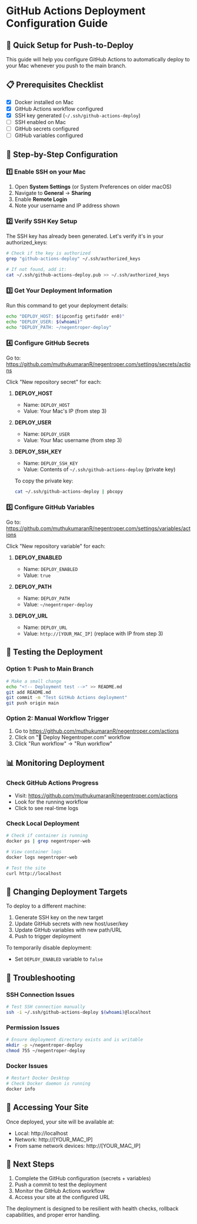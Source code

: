 # GitHub Actions Deployment Configuration Guide

## 🚀 Quick Setup for Push-to-Deploy

This guide will help you configure GitHub Actions to automatically deploy to your Mac whenever you push to the main branch.

## 📋 Prerequisites Checklist

- [x] Docker installed on Mac
- [x] GitHub Actions workflow configured
- [x] SSH key generated (`~/.ssh/github-actions-deploy`)
- [ ] SSH enabled on Mac
- [ ] GitHub secrets configured
- [ ] GitHub variables configured

## 🔧 Step-by-Step Configuration

### 1️⃣ Enable SSH on your Mac

1. Open **System Settings** (or System Preferences on older macOS)
2. Navigate to **General** → **Sharing**
3. Enable **Remote Login**
4. Note your username and IP address shown

### 2️⃣ Verify SSH Key Setup

The SSH key has already been generated. Let's verify it's in your authorized_keys:

```bash
# Check if the key is authorized
grep "github-actions-deploy" ~/.ssh/authorized_keys

# If not found, add it:
cat ~/.ssh/github-actions-deploy.pub >> ~/.ssh/authorized_keys
```

### 3️⃣ Get Your Deployment Information

Run this command to get your deployment details:

```bash
echo "DEPLOY_HOST: $(ipconfig getifaddr en0)"
echo "DEPLOY_USER: $(whoami)"
echo "DEPLOY_PATH: ~/negentroper-deploy"
```

### 4️⃣ Configure GitHub Secrets

Go to: https://github.com/muthukumaranR/negentroper.com/settings/secrets/actions

Click "New repository secret" for each:

1. **DEPLOY_HOST**
   - Name: `DEPLOY_HOST`
   - Value: Your Mac's IP (from step 3)

2. **DEPLOY_USER**
   - Name: `DEPLOY_USER`
   - Value: Your Mac username (from step 3)

3. **DEPLOY_SSH_KEY**
   - Name: `DEPLOY_SSH_KEY`
   - Value: Contents of `~/.ssh/github-actions-deploy` (private key)
   
   To copy the private key:
   ```bash
   cat ~/.ssh/github-actions-deploy | pbcopy
   ```

### 5️⃣ Configure GitHub Variables

Go to: https://github.com/muthukumaranR/negentroper.com/settings/variables/actions

Click "New repository variable" for each:

1. **DEPLOY_ENABLED**
   - Name: `DEPLOY_ENABLED`
   - Value: `true`

2. **DEPLOY_PATH**
   - Name: `DEPLOY_PATH`
   - Value: `~/negentroper-deploy`

3. **DEPLOY_URL**
   - Name: `DEPLOY_URL`
   - Value: `http://[YOUR_MAC_IP]` (replace with IP from step 3)

## 🧪 Testing the Deployment

### Option 1: Push to Main Branch
```bash
# Make a small change
echo "<!-- Deployment test -->" >> README.md
git add README.md
git commit -m "Test GitHub Actions deployment"
git push origin main
```

### Option 2: Manual Workflow Trigger
1. Go to https://github.com/muthukumaranR/negentroper.com/actions
2. Click on "🚀 Deploy Negentroper.com" workflow
3. Click "Run workflow" → "Run workflow"

## 📊 Monitoring Deployment

### Check GitHub Actions Progress
- Visit: https://github.com/muthukumaranR/negentroper.com/actions
- Look for the running workflow
- Click to see real-time logs

### Check Local Deployment
```bash
# Check if container is running
docker ps | grep negentroper-web

# View container logs
docker logs negentroper-web

# Test the site
curl http://localhost
```

## 🔄 Changing Deployment Targets

To deploy to a different machine:

1. Generate SSH key on the new target
2. Update GitHub secrets with new host/user/key
3. Update GitHub variables with new path/URL
4. Push to trigger deployment

To temporarily disable deployment:
- Set `DEPLOY_ENABLED` variable to `false`

## 🚨 Troubleshooting

### SSH Connection Issues
```bash
# Test SSH connection manually
ssh -i ~/.ssh/github-actions-deploy $(whoami)@localhost
```

### Permission Issues
```bash
# Ensure deployment directory exists and is writable
mkdir -p ~/negentroper-deploy
chmod 755 ~/negentroper-deploy
```

### Docker Issues
```bash
# Restart Docker Desktop
# Check Docker daemon is running
docker info
```

## 📱 Accessing Your Site

Once deployed, your site will be available at:
- Local: http://localhost
- Network: http://[YOUR_MAC_IP]
- From same network devices: http://[YOUR_MAC_IP]

## 🎯 Next Steps

1. Complete the GitHub configuration (secrets + variables)
2. Push a commit to test the deployment
3. Monitor the GitHub Actions workflow
4. Access your site at the configured URL

The deployment is designed to be resilient with health checks, rollback capabilities, and proper error handling.